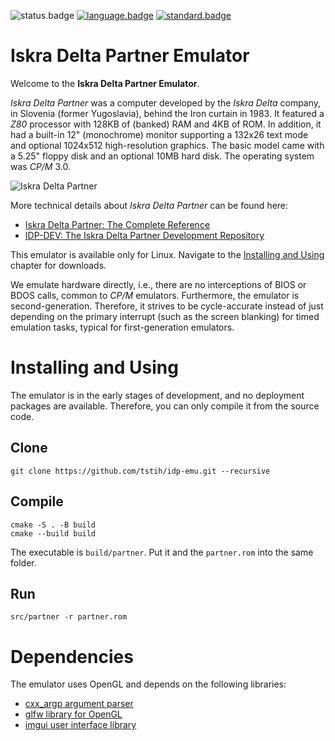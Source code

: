 ![status.badge] [![language.badge]][language.url] [![standard.badge]][standard.url] 

# Iskra Delta Partner Emulator

Welcome to the **Iskra Delta Partner Emulator**. 

*Iskra Delta Partner* was a computer developed by the *Iskra Delta* company, in Slovenia (former Yugoslavia), behind the Iron curtain in 1983. It featured a *Z80* processor with 128KB of (banked) RAM and 4KB of ROM. In addition, it had a built-in 12" (monochrome) monitor supporting a 132x26 text mode and optional 1024x512 high-resolution graphics. The basic model came with a 5.25" floppy disk and an optional 10MB hard disk. The operating system was *CP/M* 3.0.

![Iskra Delta Partner](docs/img/partner.jpg)

More technical details about *Iskra Delta Partner* can be found here:
 * [Iskra Delta Partner: The Complete Reference](docs/PARTNER.md)
 * [IDP-DEV: The Iskra Delta Partner Development Repository](http://github.com/tstih/idp-dev)

This emulator is available only for Linux. Navigate to the [Installing and Using](#installing-and-using) chapter for downloads. 

We emulate hardware directly, i.e., there are no interceptions of BIOS or BDOS calls, common to *CP/M* emulators. Furthermore, the emulator is second-generation. Therefore, it strives to be cycle-accurate instead of just depending on the primary interrupt (such as the screen blanking) for timed emulation tasks, typical for first-generation emulators. 

# Installing and Using

The emulator is in the early stages of development, and no deployment packages are available. Therefore, you can only compile it from the source code. 

## Clone

~~~
git clone https://github.com/tstih/idp-emu.git --recursive
~~~

## Compile

~~~
cmake -S . -B build
cmake --build build
~~~

The executable is `build/partner`. Put it and the `partner.rom` into 
the same folder. 

## Run

~~~
src/partner -r partner.rom
~~~

# Dependencies

The emulator uses OpenGL and depends on the following libraries:
 * [cxx_argp argument parser](https://github.com/pboettch/cxx_argp)
 * [glfw library for OpenGL](https://github.com/glfw/glfw)
 * [imgui user interface library](https://github.com/ocornut/imgui)

[language.url]:   https://isocpp.org/
[language.badge]: https://img.shields.io/badge/language-C++-blue.svg

[standard.url]:   https://en.wikipedia.org/wiki/C%2B%2B#Standardization
[standard.badge]: https://img.shields.io/badge/C%2B%2B-20-blue.svg

[status.badge]:  https://img.shields.io/badge/status-unstable-red.svg
